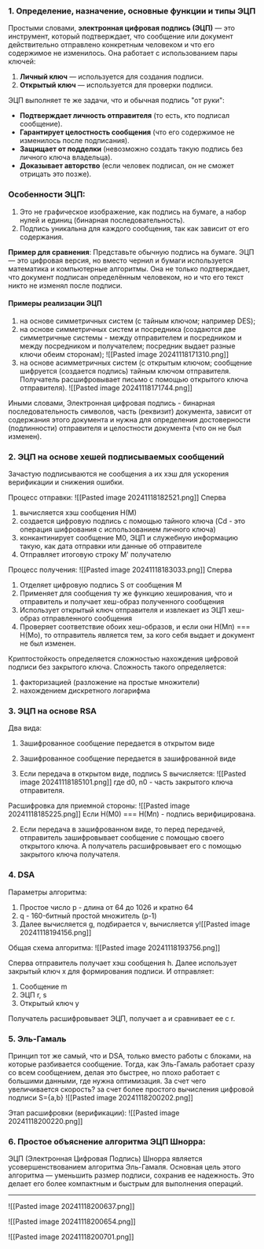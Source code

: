 ### 1. Определение, назначение, основные функции и типы ЭЦП

Простыми словами, **электронная цифровая подпись (ЭЦП)** — это инструмент, который подтверждает, что сообщение или документ действительно отправлено конкретным человеком и что его содержимое не изменилось. Она работает с использованием пары ключей:

1. **Личный ключ** — используется для создания подписи.
2. **Открытый ключ** — используется для проверки подписи.

ЭЦП выполняет те же задачи, что и обычная подпись "от руки":

- **Подтверждает личность отправителя** (то есть, кто подписал сообщение).
- **Гарантирует целостность сообщения** (что его содержимое не изменилось после подписания).
- **Защищает от подделки** (невозможно создать такую подпись без личного ключа владельца).
- **Доказывает авторство** (если человек подписал, он не сможет отрицать это позже).
 
### Особенности ЭЦП:

1. Это не графическое изображение, как подпись на бумаге, а набор нулей и единиц (бинарная последовательность).
2. Подпись уникальна для каждого сообщения, так как зависит от его содержания.

**Пример для сравнения**: Представьте обычную подпись на бумаге. ЭЦП — это цифровая версия, но вместо чернил и бумаги используется математика и компьютерные алгоритмы. Она не только подтверждает, что документ подписан определённым человеком, но и что его текст никто не изменял после подписи.

#### Примеры реализации ЭЦП
1) на основе симметричных систем (с тайным ключом; например DES); 
2) на основе симметричных систем и посредника (создаются две симметричные системы - между отправителем и посредником и между посредником и получателем; посредник выдает разные ключи обеим сторонам); 
![[Pasted image 20241118171310.png]]
3) на основе асимметричных систем (с открытым ключом; сообщение шифруется (создается подпись) тайным ключом отправителя. Получатель расшифровывает письмо с помощью открытого ключа отправителя).
![[Pasted image 20241118171744.png]]

Иными словами, Электронная цифровая подпись - бинарная последовательность символов, 
часть (реквизит) документа, зависит от содержания этого документа и нужна для определения достоверности (подлинности) отправителя и целостности документа (что он не был изменен).

### 2. ЭЦП на основе хешей подписываемых сообщений
Зачастую подписываются не сообщения а их хэш для ускорения верификации и снижения ошибки.

Процесс отправки:
![[Pasted image 20241118182521.png]]
Сперва 
1) вычисляется хэш сообщения H(M)
2) создается цифровую подпись с помощью тайного ключа (Cd - это операция шифрования с использованием личного ключа)
3) конкантинирует сообщение M0, ЭЦП и служебную информацию такую, как дата отправки или данные об отправителе
4) Отправляет итоговую строку M' получателю

Процесс получения:
![[Pasted image 20241118183033.png]]
Сперва
1) Отделяет цифровую подпись S от сообщения M
2) Применяет для сообщения ту же функцию хеширования, что и отправитель и получает хеш-образ полученного сообщения
3) Использует открытый ключ отправителя и извлекает из ЭЦП хеш-образ отправленного сообщения
4) Проверяет соответствие обоих хеш-образов, и если они H(Mп) === H(Mо), то отправитель является тем, за кого себя выдает и документ не был изменен.

Криптостойкость определяется сложностью нахождения цифровой подписи без закрытого ключа. Сложность такого определяется:
1) факторизацией (разложение на простые множители)
2) нахождением дискретного логарифма


### 3. ЭЦП на основе RSA
Два вида:
1) Зашифрованное сообщение передается в открытом виде
2) Зашифрованное сообщение передается в зашифрованной виде

1) Если передача в открытом виде, подпись S вычисляется:
![[Pasted image 20241118185101.png]]
где d0, n0 - часть закрытого ключа отправителя.

Расшифровка для приемной стороны:
![[Pasted image 20241118185225.png]]
Если H(M0) === H(Mп) - подпись верифицирована.

2) Если передача в зашифрованном виде, то перед передачей, отправитель зашифровывает сообщение с помощью своего открытого ключа. А получатель расшифровывает его с помощью закрытого ключа получателя.

### 4. DSA
Параметры алгоритма:
1) Простое число p - длина от 64 до 1026 и кратно 64
2) q - 160-битный простой множитель (p-1)
3) Далее вычисляется g, подбирается v, вычисляется y![[Pasted image 20241118194156.png]]

Общая схема алгоритма:
![[Pasted image 20241118193756.png]]

Сперва отправитель получает хэш сообщения h. Далее использует закрытый ключ x для формирования подписи. И отправляет:
1) Сообщение m
2) ЭЦП r, s
3) Открытый ключ y

Получатель расшифровывает ЭЦП, получает a и сравнивает ее с r.

### 5. Эль-Гамаль
Принцип тот же самый, что и DSA, только вместо работы с блоками, на которые разбивается сообщение. Тогда, как Эль-Гамаль работает сразу со всем сообщением, делая это быстрее, но плохо работает с большими данными, где нужна оптимизация. 
За счет чего увеличивается скорость?
за счет более простого вычисления цифровой подписи S={a,b}
![[Pasted image 20241118200202.png]]

Этап расшифровки (верификации):
![[Pasted image 20241118200220.png]]

### 6. Простое объяснение алгоритма ЭЦП Шнорра:

ЭЦП (Электронная Цифровая Подпись) Шнорра является усовершенствованием алгоритма Эль-Гамаля. Основная цель этого алгоритма — уменьшить размер подписи, сохранив ее надежность. Это делает его более компактным и быстрым для выполнения операций.

---

![[Pasted image 20241118200637.png]]


![[Pasted image 20241118200654.png]]

![[Pasted image 20241118200701.png]]

